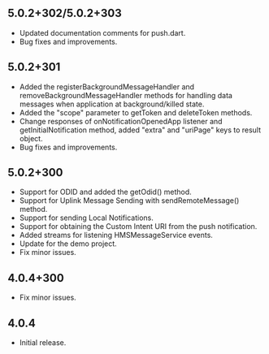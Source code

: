 ## 5.0.2+302/5.0.2+303
* Updated documentation comments for push.dart.
* Bug fixes and improvements.

## 5.0.2+301
* Added the registerBackgroundMessageHandler and removeBackgroundMessageHandler methods for handling data messages when application at background/killed state.
* Added the "scope" parameter to getToken and deleteToken methods.
* Change responses of onNotificationOpenedApp listener and getInitialNotification method, added "extra" and "uriPage" keys to result object.
* Bug fixes and improvements.

## 5.0.2+300
* Support for ODID and added the getOdid() method.
* Support for Uplink Message Sending with sendRemoteMessage() method.
* Support for sending Local Notifications.
* Support for obtaining the Custom Intent URI from the push notification.
* Added streams for listening HMSMessageService events.
* Update for the demo project.
* Fix minor issues.

## 4.0.4+300
* Fix minor issues. 

## 4.0.4
* Initial release.

